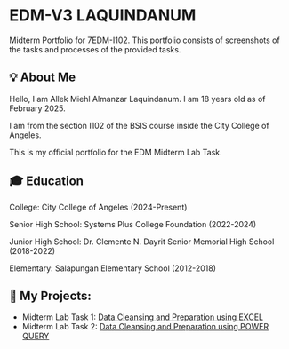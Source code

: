 # EDM-V3 LAQUINDANUM
Midterm Portfolio for 7EDM-I102. This portfolio consists of screenshots of the tasks and processes of the provided tasks.

## 💡 About Me
Hello, I am Allek Miehl Almanzar Laquindanum. I am 18 years old as of February 2025.


I am from the section I102 of the BSIS course inside the City College of Angeles.


This is my official portfolio for the EDM Midterm Lab Task.

## 🎓 Education
College: City College of Angeles (2024-Present)

Senior High School: Systems Plus College Foundation (2022-2024)

Junior High School: Dr. Clemente N. Dayrit Senior Memorial High School (2018-2022)

Elementary: Salapungan Elementary School (2012-2018)

## 📝 My Projects:
- Midterm Lab Task 1: [Data Cleansing and Preparation using EXCEL](https://github.com/leklaquindanum/EDM-Portfolio/blob/main/Midterm%20Lab%20Task%201/task1.md#midterm-lab-task-1)
- Midterm Lab Task 2: [Data Cleansing and Preparation using POWER QUERY](https://github.com/leklaquindanum/EDM-Portfolio/blob/main/Midterm%20Lab%20Task%202/task2.md)
